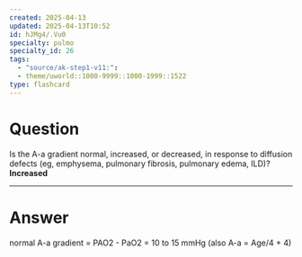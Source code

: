 ```yaml
---
created: 2025-04-13
updated: 2025-04-13T10:52
id: hJMg4/.Vu0
specialty: pulmo
specialty_id: 26
tags:
  - "source/ak-step1-v11:": 
  - theme/uworld::1000-9999::1000-1999::1522
type: flashcard
---
```


# Question
Is the A-a gradient normal, increased, or decreased, in response to diffusion defects (eg, emphysema, pulmonary fibrosis, pulmonary edema, ILD)?    **Increased**

---

# Answer
normal A-a gradient = PAO2 - PaO2 = 10 to 15 mmHg (also A-a = Age/4 + 4)